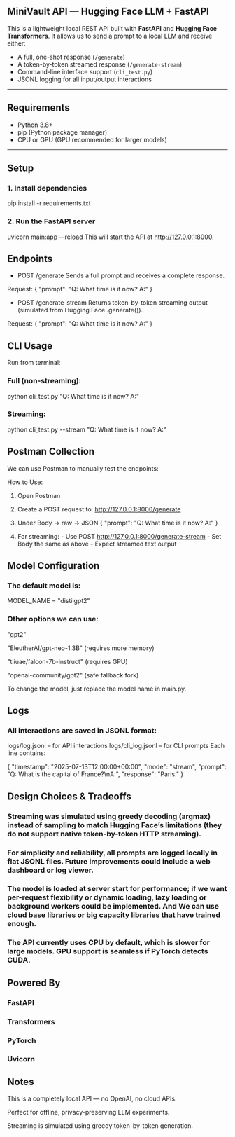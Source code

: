 ## MiniVault API — Hugging Face LLM + FastAPI

This is a lightweight local REST API built with **FastAPI** and **Hugging Face Transformers**. It allows us to send a prompt to a local LLM and receive either:

- A full, one-shot response (`/generate`)
- A token-by-token streamed response (`/generate-stream`)
- Command-line interface support (`cli_test.py`)
- JSONL logging for all input/output interactions

---

## Requirements

- Python 3.8+
- pip (Python package manager)
- CPU or GPU (GPU recommended for larger models)

---

## Setup

### 1. Install dependencies

pip install -r requirements.txt

### 2. Run the FastAPI server

uvicorn main:app --reload
This will start the API at http://127.0.0.1:8000.

## Endpoints
- POST /generate
Sends a full prompt and receives a complete response.

Request: { "prompt": "Q: What time is it now? A:" }

- POST /generate-stream
Returns token-by-token streaming output (simulated from Hugging Face .generate()).

Request: { "prompt": "Q: What time is it now? A:" }

## CLI Usage
Run from terminal:

### Full (non-streaming):
  python cli_test.py "Q: What time is it now? A:"

### Streaming:
  python cli_test.py --stream "Q: What time is it now? A:"

## Postman Collection
We can use Postman to manually test the endpoints:

How to Use:
  1. Open Postman
  2. Create a POST request to:
        http://127.0.0.1:8000/generate
  3. Under Body → raw → JSON
        { "prompt": "Q: What time is it now? A:" }

  4. For streaming:
    - Use POST http://127.0.0.1:8000/generate-stream
    - Set Body the same as above
    - Expect streamed text output

## Model Configuration
### The default model is:
MODEL_NAME = "distilgpt2"
### Other options we can use:

"gpt2"

"EleutherAI/gpt-neo-1.3B" (requires more memory)

"tiiuae/falcon-7b-instruct" (requires GPU)

"openai-community/gpt2" (safe fallback fork)

To change the model, just replace the model name in main.py.

## Logs
### All interactions are saved in JSONL format:

  logs/log.jsonl – for API interactions
  logs/cli_log.jsonl – for CLI prompts
Each line contains:

{
  "timestamp": "2025-07-13T12:00:00+00:00",
  "mode": "stream",
  "prompt": "Q: What is the capital of France?\nA:",
  "response": "Paris."
}

## Design Choices & Tradeoffs

### Streaming was simulated using greedy decoding (argmax) instead of sampling to match Hugging Face’s limitations (they do not support native token-by-token HTTP streaming).

### For simplicity and reliability, all prompts are logged locally in flat JSONL files. Future improvements could include a web dashboard or log viewer.

### The model is loaded at server start for performance; if we want per-request flexibility or dynamic loading, lazy loading or background workers could be implemented. And We can use cloud base libraries or big capacity libraries that have trained enough.

### The API currently uses CPU by default, which is slower for large models. GPU support is seamless if PyTorch detects CUDA.

## Powered By
  ### FastAPI
  ### Transformers
  ### PyTorch
  ### Uvicorn

## Notes
  This is a completely local API — no OpenAI, no cloud APIs.
  
  Perfect for offline, privacy-preserving LLM experiments.
  
  Streaming is simulated using greedy token-by-token generation.
